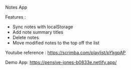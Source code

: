Notes App 

Features : 
- Sync notes with localStorage 
- Add note summary titles
- Delete notes
- Move modified notes to the top off the list


Youtube reference : 
https://scrimba.com/playlist/pYkgpAP

Demo App: 
https://pensive-jones-b0833e.netlify.app/

